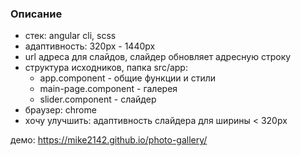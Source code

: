 ### Описание

- стек: angular cli, scss
- адаптивность: 320px - 1440px
- url адреса для слайдов, слайдер обновляет aдресную строку
- структура исходников, папка src/app:
  - app.component - общие функции и стили
  - main-page.component - галерея
  - slider.component - слайдер
- браузер: chrome
- хочу улучшить: адаптивность слайдера для ширины < 320px

демо: https://mike2142.github.io/photo-gallery/
